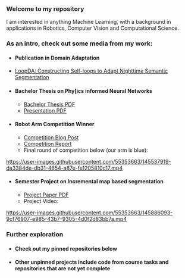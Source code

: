 ### Welcome to my repository
I am interested in anything Machine Learning, with a background in applications in Robotics, Computer Vision and Computational Science.

### As an intro, check out some media from my work:
- #### Publication in Domain Adaptation
-   [LoopDA: Constructing Self-loops to Adapt Nighttime Semantic Segmentation](https://arxiv.org/abs/2211.11870)
- #### Bachelor Thesis on Phy[ics informed Neural Networks
  - [Bachelor Thesis PDF](https://github.com/Zador-Pataki/Physics-Informed-Neural-Networks/files/7711682/Physics_Informed_NN.pdf)
  - [Presentation PDF](https://github.com/Zador-Pataki/Physics-Informed-Neural-Networks/files/7719785/thesis_presentation.pdf)
- #### Robot Arm Competition Winner
  - [Competition Blog Post](https://blog.seas.upenn.edu/virtual-robots-taking-risks-in-an-online-classroom/)
  - [Competition Report](https://github.com/Zador-Pataki/MEAM-520-2020/files/7690976/MEAM520_Final_Report.pdf)
  - Final round of competition below (our arm is blue):

https://user-images.githubusercontent.com/55353663/145537919-da3384de-db31-4654-a87e-fe1205810c17.mp4

- #### Semester Project on Incremental map based segmentation
  - [Project Paper PDF](https://github.com/Zador-Pataki/Incremental-map-based-semantic-segmentation/files/7706878/PLR.pdf)
  - Project Video:
 
https://user-images.githubusercontent.com/55353663/145886093-9cf76907-e985-43b7-9305-4d0f2d83bb7a.mp4

### Further exploration
- #### Check out my pinned repositories below
- #### Other unpinned projects include code from course tasks and repositories that are not yet complete




